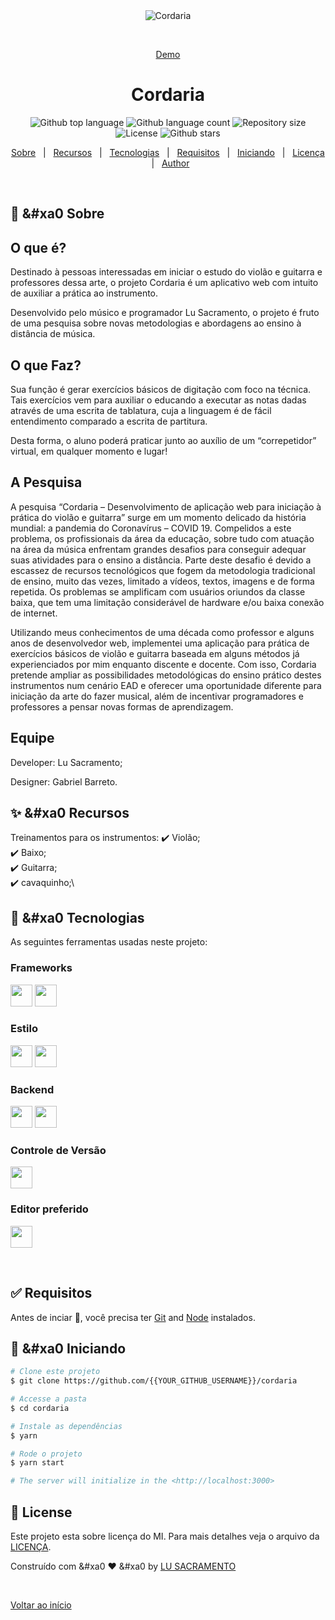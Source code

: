 <div align="center" id="top"> 
  <img src="./.github/app.gif" alt="Cordaria" />

  &#xa0;

  <a href="https://cordaria.netlify.app">Demo</a>
</div>

<h1 align="center">Cordaria</h1>

<p align="center">
  <img alt="Github top language" src="https://img.shields.io/github/languages/top/{{YOUR_GITHUB_USERNAME}}/cordaria?color=56BEB8">

  <img alt="Github language count" src="https://img.shields.io/github/languages/count/{{YOUR_GITHUB_USERNAME}}/cordaria?color=56BEB8">

  <img alt="Repository size" src="https://img.shields.io/github/repo-size/{{YOUR_GITHUB_USERNAME}}/cordaria?color=56BEB8">

  <img alt="License" src="https://img.shields.io/github/license/{{YOUR_GITHUB_USERNAME}}/cordaria?color=56BEB8">

  <!-- <img alt="Github issues" src="https://img.shields.io/github/issues/{{YOUR_GITHUB_USERNAME}}/cordaria?color=56BEB8" /> -->

  <!-- <img alt="Github forks" src="https://img.shields.io/github/forks/{{YOUR_GITHUB_USERNAME}}/cordaria?color=56BEB8" /> -->

  <img alt="Github stars" src="https://img.shields.io/github/stars/{{YOUR_GITHUB_USERNAME}}/cordaria?color=56BEB8" />
</p>

<!-- Status -->

<!-- <h4 align="center"> 
	🚧  Cordaria 🚀 Under construction...  🚧
</h4> 

<hr> -->

<p align="center">
  <a href="#dart-sobre">Sobre</a> &#xa0; | &#xa0; 
  <a href="#sparkles-recursos">Recursos</a> &#xa0; | &#xa0;
  <a href="#rocket-tecnologias">Tecnologias</a> &#xa0; | &#xa0;
  <a href="#white_check_mark-requisitos">Requisitos</a> &#xa0; | &#xa0;
  <a href="#checkered_flag-iniciando">Iniciando</a> &#xa0; | &#xa0;
  <a href="#memo-license">Licença</a> &#xa0; | &#xa0;
  <a href="https://github.com/{{YOUR_GITHUB_USERNAME}}" target="_blank">Author</a>
</p>

<br>

## :dart: &#xa0 Sobre ##

## O que é?
Destinado à pessoas interessadas em iniciar o estudo do violão e guitarra e professores dessa arte, o projeto Cordaria é um aplicativo web com intuito de auxiliar a prática ao instrumento.

Desenvolvido pelo músico e programador Lu Sacramento, o projeto é fruto de uma pesquisa sobre novas metodologias e abordagens ao ensino à distância de música.

## O que Faz?

Sua função é gerar exercícios básicos de digitação com foco na técnica. Tais exercícios vem para auxiliar o educando a executar as notas dadas através de uma escrita de tablatura, cuja a linguagem é de fácil entendimento comparado a escrita de partitura.

Desta forma, o aluno poderá praticar junto ao auxílio de um “correpetidor” virtual, em qualquer momento e lugar!

## A Pesquisa
A pesquisa “Cordaria – Desenvolvimento de aplicação web para iniciação à prática do violão e guitarra” surge em um momento delicado da história mundial: a pandemia do Coronavírus – COVID 19. Compelidos a este problema, os profissionais da área da educação, sobre tudo com atuação na área da música enfrentam grandes desafios para conseguir adequar suas atividades para o ensino a distância. Parte deste desafio é devido a escassez de recursos tecnológicos que fogem da metodologia tradicional de ensino, muito das vezes, limitado a vídeos, textos, imagens e de forma repetida. Os problemas se amplificam com usuários oriundos da classe baixa, que tem uma limitação considerável de hardware e/ou baixa conexão de internet.

Utilizando meus conhecimentos de uma década como professor e alguns anos de desenvolvedor web, implementei uma aplicação para prática de exercícios básicos de violão e guitarra baseada em alguns métodos já experienciados por mim enquanto discente e docente. Com isso, Cordaria pretende ampliar as possibilidades metodológicas do ensino prático destes instrumentos num cenário EAD e oferecer uma oportunidade diferente para iniciação da arte do fazer musical, além de incentivar programadores e professores a pensar novas formas de aprendizagem.

## Equipe
Developer: Lu Sacramento;

Designer: Gabriel Barreto.

## :sparkles: &#xa0 Recursos ##

Treinamentos para os instrumentos:
:heavy_check_mark: Violão;\
:heavy_check_mark: Baixo;\
:heavy_check_mark: Guitarra;\
:heavy_check_mark: cavaquinho;\

## :rocket: &#xa0 Tecnologias ##

As seguintes ferramentas usadas neste projeto:
### Frameworks
<p>
<a href="https://www.nuxtjs.org"><img height= "35" src="https://img.shields.io/badge/nuxt.js-339933?style=for-the-badge&logo=nuxtdotjs&logoColor=white"></a>
<a href="https://vuejs.org/"><img height= "35" src="https://img.shields.io/badge/Vue.js-35495E?style=for-the-badge&logo=vuedotjs&logoColor=4FC08D"></a>
</p>

### Estilo
<p>
<a href="https://getbootstrap.com/"><img height= "35" src="https://img.shields.io/badge/Bootstrap-35495E?style=for-the-badge&logo=bootstrap&logoColor=4FC08D"></a>
<a href="https://bootstrap-vue.org/"><img height= "35" src="https://img.shields.io/badge/BootstrapVue-35495E?style=for-the-badge&logo=bootstrap&logoColor=4FC08D"></a>

### Backend
<a href="https://nodejs.org/en/"><img height= "35" src= "https://img.shields.io/badge/Node.js-339933?style=for-the-badge&logo=nodedotjs&logoColor=white"></a>
<a href="https://www.json.org/json-en.html"><img height= "35" src= "https://img.shields.io/badge/json-5E5C5C?style=for-the-badge&logo=json&logoColor=black"></a>
</p>

### Controle de Versão
<p>
<a href="https://git-scm.com/"><img height= "35" src= "https://img.shields.io/badge/Git-F05032?style=for-the-badge&logo=git&logoColor=white"></a>
</p>

### Editor preferido
<p>
<a href="https://code.visualstudio.com/"><img height= "35" src= "https://img.shields.io/badge/VS_Code-0078D4?style=for-the-badge&logo=vsco&logoColor=white"></a>
</p>
<br>

</p>

## :white_check_mark: Requisitos ##

Antes de inciar :checkered_flag:, você precisa ter [Git](https://git-scm.com) and [Node](https://nodejs.org/en/) instalados.

## :checkered_flag: &#xa0 Iniciando ##

```bash
# Clone este projeto
$ git clone https://github.com/{{YOUR_GITHUB_USERNAME}}/cordaria

# Accesse a pasta
$ cd cordaria

# Instale as dependências
$ yarn

# Rode o projeto
$ yarn start

# The server will initialize in the <http://localhost:3000>
```

## :memo: License ##

Este projeto esta sobre licença do MI. Para mais detalhes veja o arquivo da [LICENÇA](LICENSE.md).


Construído com &#xa0 :heart: &#xa0 by <a href="https://github.com/{{YOUR_GITHUB_USERNAME}}" target="_blank">LU SACRAMENTO</a>

&#xa0;

<a href="#top">Voltar ao início</a>
